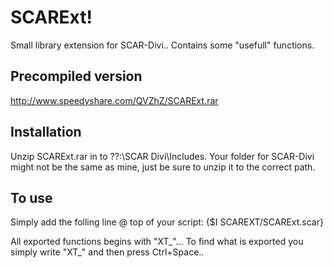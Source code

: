 SCARExt!
========
Small library extension for SCAR-Divi.. Contains some "usefull" functions.


Precompiled version
--------
http://www.speedyshare.com/QVZhZ/SCARExt.rar


Installation 
--------
Unzip SCARExt.rar in to ??:\SCAR Divi\Includes. 
Your folder for SCAR-Divi might not be the same as mine, just be sure to unzip it to the correct path.


To use
--------
Simply add the folling line @ top of your script:
{$I SCAREXT/SCARExt.scar}

All exported functions begins with "XT_"... To find what is exported you simply write "XT_" and then press Ctrl+Space..
